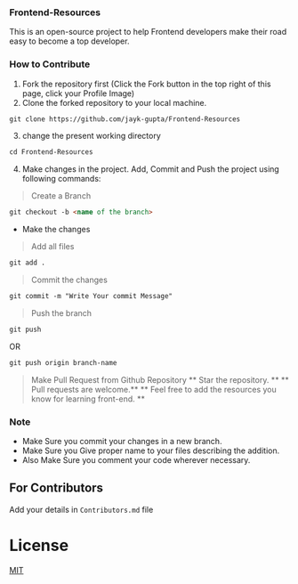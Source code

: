 ### Frontend-Resources
This is an open-source project to help Frontend developers make their road easy to become a top developer.

### How to Contribute
1. Fork the repository first (Click the Fork button in the top right of this page,
   click your Profile Image)
2. Clone the forked repository to your local machine.

```markdown
git clone https://github.com/jayk-gupta/Frontend-Resources
```

3. change the present working directory

```markdown
cd Frontend-Resources
```

4. Make changes in the project. Add, Commit and Push the project using following commands:

> Create a Branch
```markdown
git checkout -b <name of the branch>
```
- Make the changes
> Add all files 
```markdown
git add . 
```
> Commit the changes
```markdown
git commit -m "Write Your commit Message" 
```
> Push the branch
```markdown
git push 
```
OR
```markdown
git push origin branch-name
```
> Make Pull Request from Github Repository
** Star the repository. **
** Pull requests are welcome.**
** Feel free to add the resources you know for learning front-end. **

### Note

- Make Sure you commit your changes in a new branch.
- Make Sure you Give proper name to your files describing the addition.
- Also Make Sure you comment your code wherever necessary.
  
## For Contributors
Add your details in `Contributors.md` file

# License
 [MIT](https://github.com/jayk-gupta/Frontend-Resources/blob/main/LICENSE)



